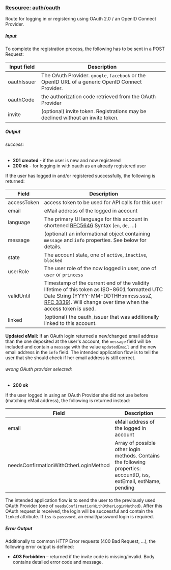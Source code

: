 ### [Resource: auth/oauth](id:auth-oauth)

Route for logging in or registering using OAuth 2.0 / an OpenID Connect Provider.

##### Input
To complete the registration process, the following has to be sent in a POST Request:

|Input field    |Description        |
|---------------|-------------------|
|oauthIssuer   |The OAuth Provider. `google`, `facebook` or the OpenID URL of a generic OpenID Connect Provider.|
|oauthCode     |the authorization code retrieved from the OAuth Provider|
|invite         |(optional) invite token. Registrations may be declined without an invite token.|

##### Output

###### success:

* **201 created** - if the user is new and now registered
* **200 ok** - for logging in with oauth as an already registered user

If the user has logged in and/or registered successfully, the following is returned:

|Field          |Description        |
|---------------|-------------------|
|accessToken    |access token to be used for API calls for this user|
|email          |eMail address of the logged in account|
|language       |The primary UI language for this account in shortened [RFC5646](http://tools.ietf.org/html/rfc5646) Syntax (`en`, `de`, …)
|message        |(optional) an informational object containing `message` and `info` properties. See below for details.|
|state          |The account state, one of `active`, `inactive`, `blocked`
|userRole       |The user role of the now logged in user, one of `user` or `princess`
|validUntil     |Timestamp of the current end of the validity lifetime of this token as ISO-8601 formatted UTC Date String (YYYY-MM-DDTHH:mm:ss.sssZ, [RFC 3339](http://tools.ietf.org/html/rfc3339)). Will change over time when the access token is used.
|linked         |(optional) the oauth_issuer that was additionally linked to this account.

**Updated eMail:** If an OAuth login returned a new/changed email address than the one deposited at the user's account, the `message` field will be included and contain a `message` with the value `updatedEmail` and the new email address in the `info` field. The intended application flow is to tell the user that she should check if her email address is still correct.

###### wrong OAuth provider selected:

* **200 ok**

If the user logged in using an OAuth Provider she did not use before (matching eMail address), the following is returned instead:

|Field          |Description        |
|---------------|-------------------|
|email          |eMail address of the logged in account|
|needsConfirmationWithOtherLoginMethod |Array of possible other login methods. Contains the following properties: accountID, iss, extEmail, extName, pending|

The intended application flow is to send the user to the previously used OAuth Provider (one of `needsConfirmationWithOtherLoginMethod`). After this OAuth request is received, the login will be successful and contain the `linked` attribute. If `iss` is `password`, an email/password login is required. 

##### Error Output
Additionally to common HTTP Error requests (400 Bad Request, …), the following error output is defined:

* **403 Forbidden** – returned if the invite code is missing/invalid. Body contains detailed error code and message.
